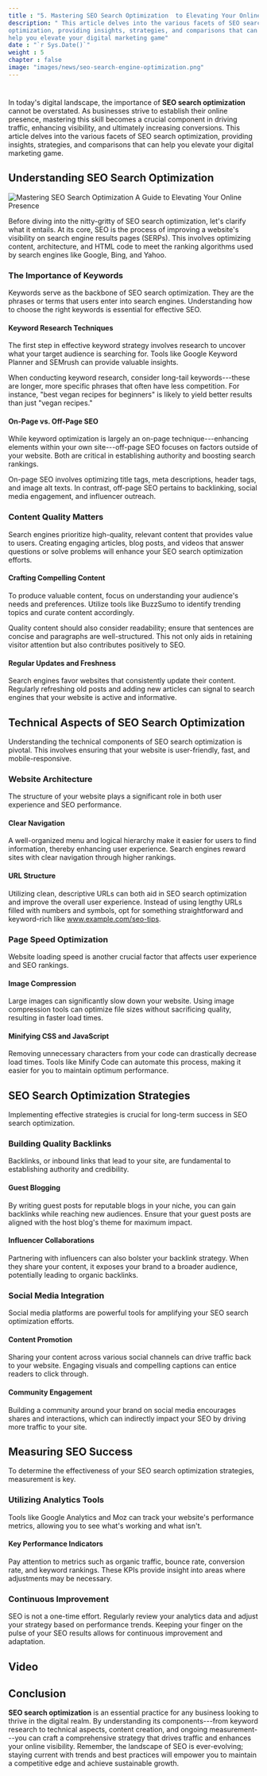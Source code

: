 ```yaml
---
title : "5. Mastering SEO Search Optimization  to Elevating Your Online Presence"
description: " This article delves into the various facets of SEO search
optimization, providing insights, strategies, and comparisons that can
help you elevate your digital marketing game"
date : "`r Sys.Date()`"
weight : 5
chapter : false
image: "images/news/seo-search-engine-optimization.png"
---
```

# 

In today\'s digital landscape, the importance of **SEO search
optimization** cannot be overstated. As businesses strive to establish
their online presence, mastering this skill becomes a crucial component
in driving traffic, enhancing visibility, and ultimately increasing
conversions. This article delves into the various facets of SEO search
optimization, providing insights, strategies, and comparisons that can
help you elevate your digital marketing game.

## Understanding SEO Search Optimization
![Mastering SEO Search Optimization A Guide to Elevating Your Online
Presence](/images/news/seo-search-engine-optimization.png)

Before diving into the nitty-gritty of SEO search optimization, let's
clarify what it entails. At its core, SEO is the process of improving a
website\'s visibility on search engine results pages (SERPs). This
involves optimizing content, architecture, and HTML code to meet the
ranking algorithms used by search engines like Google, Bing, and Yahoo.

### The Importance of Keywords

Keywords serve as the backbone of SEO search optimization. They are the
phrases or terms that users enter into search engines. Understanding how
to choose the right keywords is essential for effective SEO.

#### Keyword Research Techniques

The first step in effective keyword strategy involves research to
uncover what your target audience is searching for. Tools like Google
Keyword Planner and SEMrush can provide valuable insights.

When conducting keyword research, consider long-tail keywords---these
are longer, more specific phrases that often have less competition. For
instance, "best vegan recipes for beginners" is likely to yield better
results than just "vegan recipes."

#### On-Page vs. Off-Page SEO

While keyword optimization is largely an on-page technique---enhancing
elements within your own site---off-page SEO focuses on factors outside
of your website. Both are critical in establishing authority and
boosting search rankings.

On-page SEO involves optimizing title tags, meta descriptions, header
tags, and image alt texts. In contrast, off-page SEO pertains to
backlinking, social media engagement, and influencer outreach.

### Content Quality Matters

Search engines prioritize high-quality, relevant content that provides
value to users. Creating engaging articles, blog posts, and videos that
answer questions or solve problems will enhance your SEO search
optimization efforts.

#### Crafting Compelling Content

To produce valuable content, focus on understanding your audience\'s
needs and preferences. Utilize tools like BuzzSumo to identify trending
topics and curate content accordingly.

Quality content should also consider readability; ensure that sentences
are concise and paragraphs are well-structured. This not only aids in
retaining visitor attention but also contributes positively to SEO.

#### Regular Updates and Freshness

Search engines favor websites that consistently update their content.
Regularly refreshing old posts and adding new articles can signal to
search engines that your website is active and informative.

## Technical Aspects of SEO Search Optimization

Understanding the technical components of SEO search optimization is
pivotal. This involves ensuring that your website is user-friendly,
fast, and mobile-responsive.

### Website Architecture

The structure of your website plays a significant role in both user
experience and SEO performance.

#### Clear Navigation

A well-organized menu and logical hierarchy make it easier for users to
find information, thereby enhancing user experience. Search engines
reward sites with clear navigation through higher rankings.

#### URL Structure

Utilizing clean, descriptive URLs can both aid in SEO search
optimization and improve the overall user experience. Instead of using
lengthy URLs filled with numbers and symbols, opt for something
straightforward and keyword-rich like www.example.com/seo-tips.

### Page Speed Optimization

Website loading speed is another crucial factor that affects user
experience and SEO rankings.

#### Image Compression

Large images can significantly slow down your website. Using image
compression tools can optimize file sizes without sacrificing quality,
resulting in faster load times.

#### Minifying CSS and JavaScript

Removing unnecessary characters from your code can drastically decrease
load times. Tools like Minify Code can automate this process, making it
easier for you to maintain optimum performance.

## SEO Search Optimization Strategies

Implementing effective strategies is crucial for long-term success in
SEO search optimization.

### Building Quality Backlinks

Backlinks, or inbound links that lead to your site, are fundamental to
establishing authority and credibility.

#### Guest Blogging

By writing guest posts for reputable blogs in your niche, you can gain
backlinks while reaching new audiences. Ensure that your guest posts are
aligned with the host blog\'s theme for maximum impact.

#### Influencer Collaborations

Partnering with influencers can also bolster your backlink strategy.
When they share your content, it exposes your brand to a broader
audience, potentially leading to organic backlinks.

### Social Media Integration

Social media platforms are powerful tools for amplifying your SEO search
optimization efforts.

#### Content Promotion

Sharing your content across various social channels can drive traffic
back to your website. Engaging visuals and compelling captions can
entice readers to click through.

#### Community Engagement

Building a community around your brand on social media encourages shares
and interactions, which can indirectly impact your SEO by driving more
traffic to your site.

## Measuring SEO Success

To determine the effectiveness of your SEO search optimization
strategies, measurement is key.

### Utilizing Analytics Tools

Tools like Google Analytics and Moz can track your website\'s
performance metrics, allowing you to see what\'s working and what
isn\'t.

#### Key Performance Indicators

Pay attention to metrics such as organic traffic, bounce rate,
conversion rate, and keyword rankings. These KPIs provide insight into
areas where adjustments may be necessary.

### Continuous Improvement

SEO is not a one-time effort. Regularly review your analytics data and
adjust your strategy based on performance trends. Keeping your finger on
the pulse of your SEO results allows for continuous improvement and
adaptation.

## Video

## Conclusion

**SEO search optimization** is an essential practice for any business
looking to thrive in the digital realm. By understanding its
components---from keyword research to technical aspects, content
creation, and ongoing measurement---you can craft a comprehensive
strategy that drives traffic and enhances your online visibility.
Remember, the landscape of SEO is ever-evolving; staying current with
trends and best practices will empower you to maintain a competitive
edge and achieve sustainable growth.